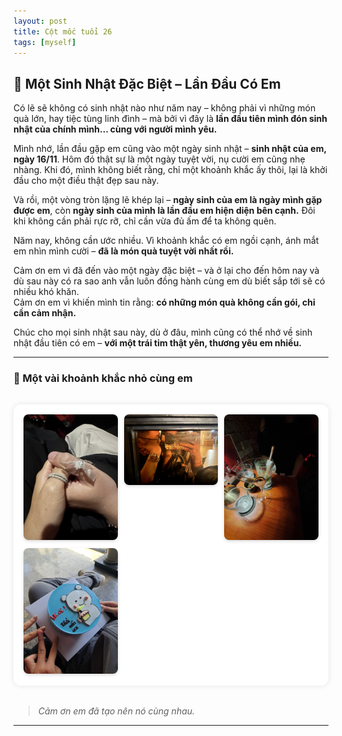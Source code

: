 ```yaml
---
layout: post
title: Cột mốc tuổi 26
tags: [myself]
---
```


## 🎂 Một Sinh Nhật Đặc Biệt – Lần Đầu Có Em

Có lẽ sẽ không có sinh nhật nào như năm nay – không phải vì những món quà lớn, hay tiệc tùng linh đình – mà bởi vì đây là **lần đầu tiên mình đón sinh nhật của chính mình… cùng với người mình yêu.**

Mình nhớ, lần đầu gặp em cũng vào một ngày sinh nhật – **sinh nhật của em, ngày 16/11**. Hôm đó thật sự là một ngày tuyệt vời, nụ cười em cũng nhẹ nhàng. Khi đó, mình không biết rằng, chỉ một khoảnh khắc ấy thôi, lại là khởi đầu cho một điều thật đẹp sau này.

Và rồi, một vòng tròn lặng lẽ khép lại – **ngày sinh của em là ngày mình gặp được em**, còn **ngày sinh của mình là lần đầu em hiện diện bên cạnh.** Đôi khi không cần phải rực rỡ, chỉ cần vừa đủ ấm để ta không quên.

Năm nay, không cần ước nhiều. Vì khoảnh khắc có em ngồi cạnh, ánh mắt em nhìn mình cười – **đã là món quà tuyệt vời nhất rồi.**

Cảm ơn em vì đã đến vào một ngày đặc biệt – và ở lại cho đến hôm nay và dù sau này có ra sao anh vẫn luôn đồng hành cùng em dù biết sắp tới sẽ có nhiều khó khăn.  
Cảm ơn em vì khiến mình tin rằng: **có những món quà không cần gói, chỉ cần cảm nhận.**

Chúc cho mọi sinh nhật sau này, dù ở đâu, mình cũng có thể nhớ về sinh nhật đầu tiên có em – **với một trái tim thật yên, thương yêu em nhiều.**

---

### 📸 Một vài khoảnh khắc nhỏ cùng em

<div class="photo-frame">
    <div class="image-grid">
        <a href="/img/26032025/pic0.jpg" target="_blank"><img src="/img/26032025/pic0.jpg" alt="pic0" /></a>
        <a href="/img/26032025/pic1.jpg" target="_blank"><img src="/img/26032025/pic1.jpg" alt="pic1" /></a>
        <a href="/img/26032025/pic2.jpg" target="_blank"><img src="/img/26032025/pic2.jpg" alt="pic2" /></a>
        <a href="/img/26032025/pic3.jpg" target="_blank"><img src="/img/26032025/pic3.jpg" alt="pic3" /></a>
    </div>
</div>

<style>
    .photo-frame {
        max-width: 700px;
        margin: 2rem auto;
        padding: 16px;
        background: #fff;
        border-radius: 12px;
        box-shadow: 0 0 10px rgba(0, 0, 0, 0.1);
    }

    .image-grid {
        display: grid;
        grid-template-columns: repeat(auto-fill, minmax(150px, 1fr));
        gap: 10px;
    }

    .image-grid img {
        width: 100%;
        border-radius: 8px;
        box-shadow: 0 2px 5px rgba(0, 0, 0, 0.15);
        transition: transform 0.2s ease;
    }

    .image-grid img:hover {
        transform: scale(1.05);
    }
</style>


> *Cảm ơn em đã tạo nên nó cùng nhau.*

---

